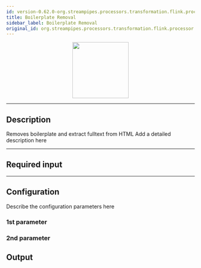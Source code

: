 ```yaml
---
id: version-0.62.0-org.streampipes.processors.transformation.flink.processor.boilerplate
title: Boilerplate Removal
sidebar_label: Boilerplate Removal
original_id: org.streampipes.processors.transformation.flink.processor.boilerplate
---
```




<p align="center"> 
    <img src="/img/pipeline-elements/org.streampipes.processors.transformation.flink.processor.boilerplate/icon.png" width="150px;" class="pe-image-documentation"/>
</p>

***

## Description

Removes boilerplate and extract fulltext from HTML
Add a detailed description here

***

## Required input


***

## Configuration

Describe the configuration parameters here

### 1st parameter


### 2nd parameter

## Output